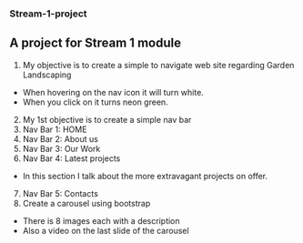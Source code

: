 ### Stream-1-project

## A project for Stream 1 module
1.	My objective is to create a simple to navigate web site regarding Garden Landscaping
- When hovering on the nav icon it will turn white.
- When you click on it turns neon green.
2.	My 1st objective is to create a simple nav bar
3.	Nav Bar 1: HOME
4.	Nav Bar 2: About us
5.	Nav Bar 3: Our Work
6.	Nav Bar 4: Latest projects
- In this section I talk about the more extravagant projects on offer.
7.	Nav Bar 5: Contacts
8. Create a carousel using bootstrap
- There is 8 images each with a description
- Also a video on the last slide of the carousel